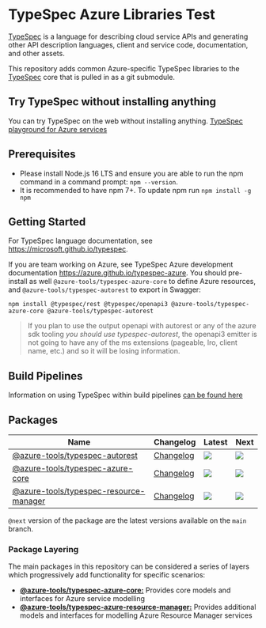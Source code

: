 # TypeSpec Azure Libraries Test

[TypeSpec](https://github.com/microsoft/typespec) is a language for describing cloud
service APIs and generating other API description languages, client and
service code, documentation, and other assets.

This repository adds common Azure-specific TypeSpec libraries to the
[TypeSpec](https://github.com/microsoft/typespec) core that is pulled in as a git
submodule.

## Try TypeSpec without installing anything

You can try TypeSpec on the web without installing anything.
[TypeSpec playground for Azure services](https://cadlplayground.z22.web.core.windows.net/cadl-azure/)

## Prerequisites

- Please install Node.js 16 LTS and ensure you are able to run the npm command in a command prompt: `npm --version`.
- It is recommended to have npm 7+. To update npm run `npm install -g npm`

## Getting Started

For TypeSpec language documentation, see https://microsoft.github.io/typespec.

If you are team working on Azure, see TypeSpec Azure development documentation https://azure.github.io/typespec-azure. You should pre-install as well `@azure-tools/typespec-azure-core` to define Azure resources, and `@azure-tools/typespec-autorest` to export in Swagger:

```
npm install @typespec/rest @typespec/openapi3 @azure-tools/typespec-azure-core @azure-tools/typespec-autorest
```

> If you plan to use the output openapi with autorest or any of the azure sdk tooling _you should use typespec-autorest_, the openapi3 emitter is not going to have any of the ms extensions (pageable, lro, client name, etc.) and so it will be losing information.

## Build Pipelines

Information on using TypeSpec within build pipelines [can be found here](./docs/howtos/rest-api-publish/buildpipelines.md)

## Packages

| Name                                                                          | Changelog                                        | Latest                                                                                                                                                       | Next                                                                              |
| ----------------------------------------------------------------------------- | ------------------------------------------------ | ------------------------------------------------------------------------------------------------------------------------------------------------------------ | --------------------------------------------------------------------------------- |
| [@azure-tools/typespec-autorest][typespec-autorest_src]                       | [Changelog][typespec-autorest_chg]               | [![](https://img.shields.io/npm/v/@azure-tools/typespec-autorest)](https://www.npmjs.com/package/@azure-tools/typespec-autorest)                             | ![](https://img.shields.io/npm/v/@azure-tools/typespec-autorest/next)             |
| [@azure-tools/typespec-azure-core][typespec-azure-core_src]                   | [Changelog][typespec-azure-core_chg]             | [![](https://img.shields.io/npm/v/@azure-tools/typespec-azure-core)](https://www.npmjs.com/package/@azure-tools/typespec-azure-core)                         | ![](https://img.shields.io/npm/@azure-tools/typespec-azure-core/next)             |
| [@azure-tools/typespec-resource-manager][typespec-azure-resource-manager_src] | [Changelog][typespec-azure-resource-manager_chg] | [![](https://img.shields.io/npm/v/@azure-tools/typespec-azure-resource-manager)](https://www.npmjs.com/package/@azure-tools/typespec-azure-resource-manager) | ![](https://img.shields.io/npm/@azure-tools/typespec-azure-resource-manager/next) |

[typespec-autorest_src]: packages/typespec-autorest
[typespec-autorest_chg]: packages/typespec-autorest/CHANGELOG.md
[typespec-azure-core_src]: packages/typespec-azure-core
[typespec-azure-core_chg]: packages/typespec-azure-core/CHANGELOG.md
[typespec-azure-resource-manager_src]: packages/typespec-azure-resource-manager
[typespec-azure-resource-manager_chg]: packages/typespec-azure-resource-manager/CHANGELOG.md

`@next` version of the package are the latest versions available on the `main` branch.

### Package Layering

The main packages in this repository can be considered a series of layers which progressively add functionality
for specific scenarios:

- [**@azure-tools/typespec-azure-core:**](https://github.com/Azure/typespec-azure/tree/main/packages/typespec-azure-core) Provides core models and interfaces for Azure service modelling
- [**@azure-tools/typespec-azure-resource-manager:**](https://github.com/Azure/typespec-azure/tree/main/packages/typespec-azure-resource-manager) Provides additional models and interfaces for modelling Azure Resource Manager services

